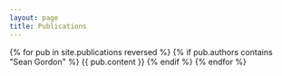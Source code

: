 ```yaml
---
layout: page
title: Publications
---
```


{% for pub in site.publications reversed %}
  {% if pub.authors contains "Sean Gordon" %}
  {{ pub.content }}
  {% endif %}
{% endfor %}
